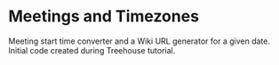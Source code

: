 # Meetings and Timezones
Meeting start time converter and a Wiki URL generator for a given date.
Initial code created during Treehouse tutorial.